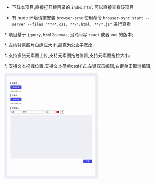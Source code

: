 * 下载本项目,直接打开根目录的 `index.html` 可以直接查看该项目

* 有 node 环境请按安装 `browser-sync` 使用命令 `browser-sync start --server --files "**/*.css, **/*.html, **/*.js"` 进行查看

*. 项目基于 `jquery,html2canvas`, 没时间写 `react` 或者 `vue` 的版本;

*. 支持背景图片自适应大小,最宽为父盒子宽度;

*. 支持多张元素图上传,支持元素图拖拽位置,支持元素图拖拉大小;

*. 支持文本拖拽位置,支持文本简单css样式,左键双击编辑,右键单击取消编辑;

![image](https://raw.githubusercontent.com/MrChongdong/multiple-pictures-merger/master/asset/opration.gif)
